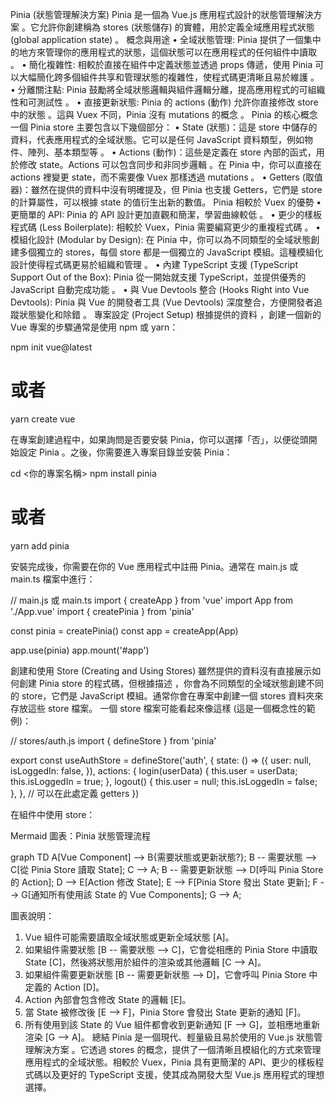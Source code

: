 Pinia (狀態管理解決方案)
Pinia 是一個為 Vue.js 應用程式設計的狀態管理解決方案
。它允許你創建稱為 stores (狀態儲存) 的實體，用於定義全域應用程式狀態 (global application state)
。
概念與用途
•
全域狀態管理: Pinia 提供了一個集中的地方來管理你的應用程式的狀態，這個狀態可以在應用程式的任何組件中讀取
。
•
簡化複雜性: 相較於直接在組件中定義狀態並透過 props 傳遞，使用 Pinia 可以大幅簡化跨多個組件共享和管理狀態的複雜性，使程式碼更清晰且易於維護
。
•
分離關注點: Pinia 鼓勵將全域狀態邏輯與組件邏輯分離，提高應用程式的可組織性和可測試性
。
•
直接更新狀態: Pinia 的 actions (動作) 允許你直接修改 store 中的狀態
。這與 Vuex 不同，Pinia 沒有 mutations 的概念
。
Pinia 的核心概念
一個 Pinia store 主要包含以下幾個部分：
•
State (狀態)：這是 store 中儲存的資料，代表應用程式的全域狀態。它可以是任何 JavaScript 資料類型，例如物件、陣列、基本類型等
。
•
Actions (動作)：這些是定義在 store 內部的函式，用於修改 state。Actions 可以包含同步和非同步邏輯
。在 Pinia 中，你可以直接在 actions 裡變更 state，而不需要像 Vuex 那樣透過 mutations
。
•
Getters (取值器)：雖然在提供的資料中沒有明確提及，但 Pinia 也支援 Getters，它們是 store 的計算屬性，可以根據 state 的值衍生出新的數值。
Pinia 相較於 Vuex 的優勢
•
更簡單的 API: Pinia 的 API 設計更加直觀和簡潔，學習曲線較低
。
•
更少的樣板程式碼 (Less Boilerplate): 相較於 Vuex，Pinia 需要編寫更少的重複程式碼
。
•
模組化設計 (Modular by Design): 在 Pinia 中，你可以為不同類型的全域狀態創建多個獨立的 stores，每個 store 都是一個獨立的 JavaScript 模組。這種模組化設計使得程式碼更易於組織和管理
。
•
內建 TypeScript 支援 (TypeScript Support Out of the Box): Pinia 從一開始就支援 TypeScript，並提供優秀的 JavaScript 自動完成功能
。
•
與 Vue Devtools 整合 (Hooks Right into Vue Devtools): Pinia 與 Vue 的開發者工具 (Vue Devtools) 深度整合，方便開發者追蹤狀態變化和除錯
。
專案設定 (Project Setup)
根據提供的資料
，創建一個新的 Vue 專案的步驟通常是使用 npm 或 yarn：

npm init vue@latest

# 或者

yarn create vue

在專案創建過程中，如果詢問是否要安裝 Pinia，你可以選擇「否」，以便從頭開始設定 Pinia
。之後，你需要進入專案目錄並安裝 Pinia：

cd <你的專案名稱>
npm install pinia

# 或者

yarn add pinia

安裝完成後，你需要在你的 Vue 應用程式中註冊 Pinia。通常在 main.js 或 main.ts 檔案中進行：

// main.js 或 main.ts
import { createApp } from 'vue'
import App from './App.vue'
import { createPinia } from 'pinia'

const pinia = createPinia()
const app = createApp(App)

app.use(pinia)
app.mount('#app')

創建和使用 Store (Creating and Using Stores)
雖然提供的資料沒有直接展示如何創建 Pinia store 的程式碼，但根據描述
，你會為不同類型的全域狀態創建不同的 store，它們是 JavaScript 模組。通常你會在專案中創建一個 stores 資料夾來存放這些 store 檔案。
一個 store 檔案可能看起來像這樣 (這是一個概念性的範例)：

// stores/auth.js
import { defineStore } from 'pinia'

export const useAuthStore = defineStore('auth', {
state: () => ({
user: null,
isLoggedIn: false,
}),
actions: {
login(userData) {
this.user = userData;
this.isLoggedIn = true;
},
logout() {
this.user = null;
this.isLoggedIn = false;
},
},
// 可以在此處定義 getters
})

在組件中使用 store：

<script setup>
import { useAuthStore } from '@/stores/auth';

const authStore = useAuthStore();

function handleLogin() {
  // 假設有一些登入邏輯
  const userData = { username: 'exampleUser' };
  authStore.login(userData);
}

function handleLogout() {
  authStore.logout();
}
</script>

<template>
  <div>
    <p v-if="authStore.isLoggedIn">
      已登入：{{ authStore.user.username }}
      <button @click="handleLogout">登出</button>
    </p>
    <p v-else>
      未登入
      <button @click="handleLogin">登入</button>
    </p>
  </div>
</template>

Mermaid 圖表：Pinia 狀態管理流程

graph TD
A[Vue Component] --> B{需要狀態或更新狀態?};
B -- 需要狀態 --> C[從 Pinia Store 讀取 State];
C --> A;
B -- 需要更新狀態 --> D[呼叫 Pinia Store 的 Action];
D --> E[Action 修改 State];
E --> F[Pinia Store 發出 State 更新];
F --> G[通知所有使用該 State 的 Vue Components];
G --> A;

圖表說明：

1.  Vue 組件可能需要讀取全域狀態或更新全域狀態 [A]。
2.  如果組件需要狀態 [B -- 需要狀態 --> C]，它會從相應的 Pinia Store 中讀取 State [C]，然後將狀態用於組件的渲染或其他邏輯 [C --> A]。
3.  如果組件需要更新狀態 [B -- 需要更新狀態 --> D]，它會呼叫 Pinia Store 中定義的 Action [D]。
4.  Action 內部會包含修改 State 的邏輯 [E]。
5.  當 State 被修改後 [E --> F]，Pinia Store 會發出 State 更新的通知 [F]。
6.  所有使用到該 State 的 Vue 組件都會收到更新通知 [F --> G]，並相應地重新渲染 [G --> A]。
    總結
    Pinia 是一個現代、輕量級且易於使用的 Vue.js 狀態管理解決方案
    。它透過 stores 的概念，提供了一個清晰且模組化的方式來管理應用程式的全域狀態。相較於 Vuex，Pinia 具有更簡潔的 API、更少的樣板程式碼以及更好的 TypeScript 支援，使其成為開發大型 Vue.js 應用程式的理想選擇。
